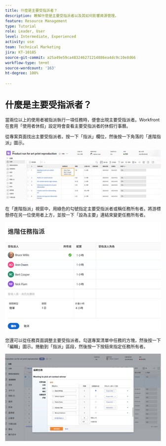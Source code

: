 ```yaml
---
title: 什麼是主要受指派者？
description: 瞭解什麼是主要受指派者以及其如何影響資源管理。
feature: Resource Management
type: Tutorial
role: Leader, User
level: Intermediate, Experienced
activity: use
team: Technical Marketing
jira: KT-10185
source-git-commit: a25a49e59ca483246271214886ea4dc9c10e8d66
workflow-type: tm+mt
source-wordcount: '163'
ht-degree: 100%

---
```


# 什麼是主要受指派者？

當兩位以上的使用者被指派執行一項任務時，便會出現主要受指派者。Workfront 在套用「使用者休假」設定時會查看主要受指派者的休假行事曆。

從專案頁面找出主要受指派者。按一下「指派」欄位，然後按一下角落的「進階指派」圖示。

![多個受指派者](assets/pa_01.png)

在「進階指派」視窗中，用綠色的勾號指定主要受指派者或稱任務所有者。將游標懸停在另一位使用者上方，並按一下「設為主要」連結來變更任務所有者。

![選定的主要受指派者](assets/pa_02.png)

您還可以從任務頁面調整主要受指派者。勾選專案清單中任務的方塊，然後按一下「編輯」圖示。捲動到「指派」區段，然後按一下按鈕來指定任務所有者。

![任務所有者按鈕](assets/pa_03.png)

